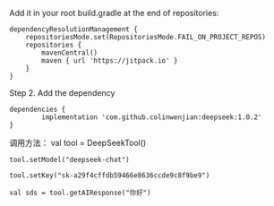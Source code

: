 Add it in your root build.gradle at the end of repositories:

	dependencyResolutionManagement {
		repositoriesMode.set(RepositoriesMode.FAIL_ON_PROJECT_REPOS)
		repositories {
			mavenCentral()
			maven { url 'https://jitpack.io' }
		}
	}
Step 2. Add the dependency

	dependencies {
	        implementation 'com.github.colinwenjian:deepseek:1.0.2'
	}


调用方法：
	val tool = DeepSeekTool()
 
	tool.setModel("deepseek-chat")
 
	tool.setKey("sk-a29f4cffdb59466e8636ccde9c8f9be9")
 
	val sds = tool.getAIResponse("你好")
